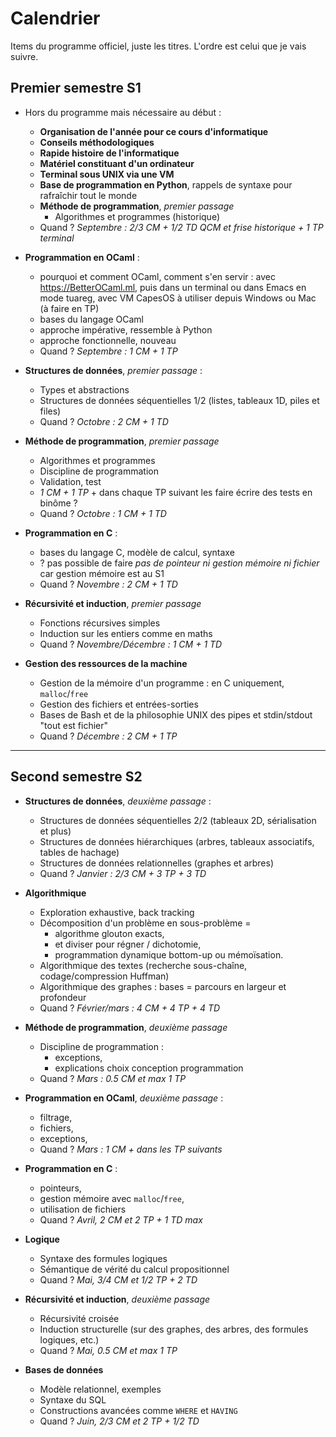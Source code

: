 # Calendrier

Items du programme officiel, juste les titres.
L'ordre est celui que je vais suivre.

## Premier semestre S1

- Hors du programme mais nécessaire au début :
  - **Organisation de l'année pour ce cours d'informatique**
  - **Conseils méthodologiques**
  - **Rapide histoire de l'informatique**
  - **Matériel constituant d'un ordinateur**
  - **Terminal sous UNIX via une VM**
  - **Base de programmation en Python**, rappels de syntaxe pour rafraîchir tout le monde
  - **Méthode de programmation**, *premier passage*
    - Algorithmes et programmes (historique)
  - Quand ? *Septembre : 2/3 CM + 1/2 TD QCM et frise historique + 1 TP terminal*

- **Programmation en OCaml** :
  - pourquoi et comment OCaml, comment s'en servir : avec <https://BetterOCaml.ml>, puis dans un terminal ou dans Emacs en mode tuareg, avec VM CapesOS à utiliser depuis Windows ou Mac (à faire en TP)
  - bases du langage OCaml
  - approche impérative, ressemble à Python
  - approche fonctionnelle, nouveau
  - Quand ? *Septembre : 1 CM + 1 TP*

- **Structures de données**, *premier passage* :
  - Types et abstractions
  - Structures de données séquentielles 1/2 (listes, tableaux 1D, piles et files)
  - Quand ? *Octobre : 2 CM + 1 TD*

- **Méthode de programmation**, *premier passage*
  - Algorithmes et programmes
  - Discipline de programmation
  - Validation, test
  - *1 CM + 1 TP* + dans chaque TP suivant les faire écrire des tests en binôme ?
  - Quand ? *Octobre : 1 CM + 1 TD*

- **Programmation en C** :
  - bases du langage C, modèle de calcul, syntaxe
  - ? pas possible de faire *pas de pointeur ni gestion mémoire ni fichier* car gestion mémoire est au S1
  - Quand ? *Novembre : 2 CM + 1 TD*

- **Récursivité et induction**, *premier passage*
  - Fonctions récursives simples
  - Induction sur les entiers comme en maths
  - Quand ? *Novembre/Décembre : 1 CM + 1 TD*

- **Gestion des ressources de la machine**
  - Gestion de la mémoire d'un programme : en C uniquement, `malloc`/`free`
  - Gestion des fichiers et entrées-sorties
  - Bases de Bash et de la philosophie UNIX des pipes et stdin/stdout "tout est fichier"
  - Quand ? *Décembre : 2 CM + 1 TP*

----

## Second semestre S2

- **Structures de données**, *deuxième passage* :
  - Structures de données séquentielles 2/2 (tableaux 2D, sérialisation et plus)
  - Structures de données hiérarchiques (arbres, tableaux associatifs, tables de hachage)
  - Structures de données relationnelles (graphes et arbres)
  - Quand ? *Janvier : 2/3 CM + 3 TP + 3 TD*

- **Algorithmique**
  - Exploration exhaustive, back tracking
  - Décomposition d'un problème en sous-problème =
    - algorithme glouton exacts,
    - et diviser pour régner / dichotomie,
    - programmation dynamique bottom-up ou mémoïsation.
  - Algorithmique des textes (recherche sous-chaîne, codage/compression Huffman)
  - Algorithmique des graphes : bases = parcours en largeur et profondeur
  - Quand ? *Février/mars : 4 CM + 4 TP + 4 TD*

- **Méthode de programmation**, *deuxième passage*
  - Discipline de programmation :
    - exceptions,
    - explications choix conception programmation
  - Quand ? *Mars : 0.5 CM et max 1 TP*

- **Programmation en OCaml**, *deuxième passage* :
  - filtrage,
  - fichiers,
  - exceptions,
  - Quand ? *Mars : 1 CM + dans les TP suivants*

- **Programmation en C** :
  - pointeurs,
  - gestion mémoire avec `malloc`/`free`,
  - utilisation de fichiers
  - Quand ? *Avril, 2 CM et 2 TP + 1 TD max*

- **Logique**
  - Syntaxe des formules logiques
  - Sémantique de vérité du calcul propositionnel
  - Quand ? *Mai, 3/4 CM et 1/2 TP + 2 TD*

- **Récursivité et induction**, *deuxième passage*
  - Récursivité croisée
  - Induction structurelle (sur des graphes, des arbres, des formules logiques, etc.)
  - Quand ? *Mai, 0.5 CM et max 1 TP*

- **Bases de données**
  - Modèle relationnel, exemples
  - Syntaxe du SQL
  - Constructions avancées comme `WHERE` et `HAVING`
  - Quand ? *Juin, 2/3 CM et 2 TP + 1/2 TD*

